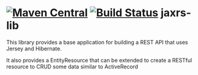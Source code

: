 # [![Maven Central](https://img.shields.io/maven-central/v/com.moodysalem.java/jaxrs-lib-parent.svg)](http://search.maven.org/#search%7Cga%7C1%7Cg%3A%22com.moodysalem.java%22%20AND%20(a%3A%22jaxrs-lib%22%20OR%20a%3A%22jaxrs-lib-parent%22%20OR%20a%3A%22jaxrs-lib-test%22))  [![Build Status](https://travis-ci.org/moodysalem/jaxrs-lib.svg?branch=master)](https://travis-ci.org/moodysalem/jaxrs-lib) jaxrs-lib

This library provides a base application for building a REST API that uses Jersey and Hibernate.

It also provides a EntityResource that can be extended to create a RESTful resource to CRUD some data similar to ActiveRecord

